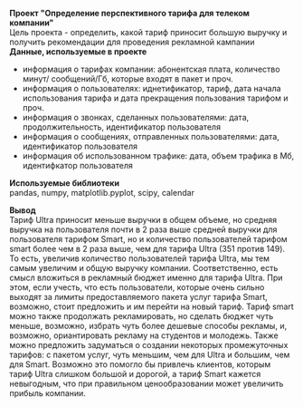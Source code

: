 **Проект "Определение перспективного тарифа для телеком компании"**<br>
Цель проекта - определить, какой тариф приносит большую выручку и получить рекомендации для проведения рекламной кампании<br>
**Данные, используемые в проекте**<br>
 - информация о тарифах компании: абонентская плата, количество минут/ сообщений/Гб, которые входят в пакет и проч.
 - информация о пользователях: иднетификатор, тариф, дата начала использования тарифа и дата прекращения пользования тарифом и проч.
 - информация о звонках, сделанных пользователями: дата, продолжительность, идентификатор пользователя 
 - информация о сообщениях, отправленных пользователями: дата, идентификатор пользователя 
 - информация об использованном трафике: дата, объем трафика в Мб, идентифкатор пользователя

**Используемые библиотеки**<br>
pandas, numpy, matplotlib.pyplot, scipy, calendar

**Вывод**<br>
Тариф Ultra приносит меньше выручки в общем объеме, но средняя выручка на пользователя почти в 2 раза выше средней выручки для пользователя тарифом Smart, но и количество пользователей тарифом smart более чем в 2 раза выше, чем для тарифа Ultra (351 против 149). То есть, увеличив количество пользователей тарифа Ultra, мы тем самым увеличим и общую выручку компании. Соответственно, есть смысл вложиться в рекламный бюджет именно для тарифа Ultra. При этом, если учесть, что есть пользователи, которые очень сильно выходят за лимиты предоставляемого пакета услуг тарифа Smart, возможно, стоит предложить и им перейти на новый тариф. Тариф smart можно также продолжать рекламировать, но сделать бюджет чуть меньше, возможно, избрать чуть более дешевые способы рекламы, и, возможно, ориантировать рекламу на студентов и молодежь. Также можно предложить задуматься о создании некоторых промежуточных тарифов: с пакетом услуг, чуть меньшим, чем для Ultra и большим, чем для Smart. Возможно это помогло бы привлечь клиентов, которым тариф Ultra слишком большой и дорогой, а тариф Smart кажется невыгодным, что при правильном ценообразовании может увеличить прибыль компании.
